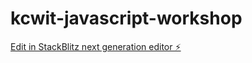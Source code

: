 # kcwit-javascript-workshop

[Edit in StackBlitz next generation editor ⚡️](https://stackblitz.com/~/github.com/halrobison/kcwit-javascript-workshop)